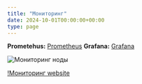 ```yaml
---
title: "Мониторинг"
date: 2024-10-01T00:00:00+00:00
type: page
---
```


**Prometehus:** [Prometheus](https://prometheus.e-petko.dev/targets)
**Grafana:** [Grafana](https://grafana.e-petko.dev/dashboards)

![Мониторинг ноды](/metric-diag.png)



[!Мониторинг website](/metrics-site.png)
